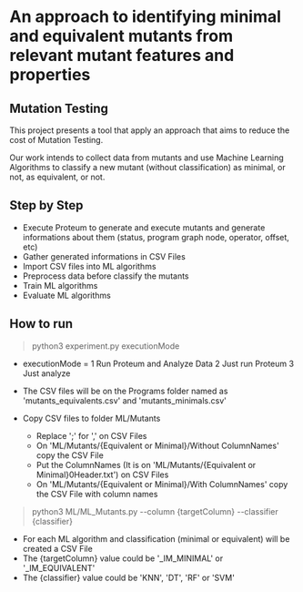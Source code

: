 # An approach to identifying minimal and equivalent mutants from relevant mutant features and properties

Mutation Testing
-----------------

This project presents a tool that apply an approach that aims to reduce the cost of Mutation Testing.

Our work intends to collect data from mutants and use Machine Learning Algorithms to classify a new mutant (without classification) as minimal, or not, as equivalent, or not.

Step by Step
-------------
 - Execute Proteum to generate and execute mutants and generate informations about them (status, program graph node, operator, offset, etc)
 - Gather generated informations in CSV Files
 - Import CSV files into ML algorithms
 - Preprocess data before classify the mutants
 - Train ML algorithms
 - Evaluate ML algorithms

How to run 
-----------
> python3 experiment.py executionMode
 - executionMode =  1   Run Proteum and Analyze Data
                    2   Just run Proteum
                    3   Just analyze

 - The CSV files will be on the Programs folder named as 'mutants_equivalents.csv' and 'mutants_minimals.csv'
 - Copy CSV files to folder ML/Mutants
    - Replace ';' for ',' on CSV Files
    - On 'ML/Mutants/{Equivalent or Minimal}/Without ColumnNames' copy the CSV File
    - Put the ColumnNames (It is on 'ML/Mutants/{Equivalent or Minimal}0Header.txt') on CSV Files
    - On 'ML/Mutants/{Equivalent or Minimal}/With ColumnNames' copy the CSV File with column names

> python3 ML/ML_Mutants.py --column {targetColumn} --classifier {classifier}
 - For each ML algorithm and classification (minimal or equivalent) will be created a CSV File
 - The {targetColumn} value could be '_IM_MINIMAL' or '_IM_EQUIVALENT'
 - The {classifier} value could be 'KNN', 'DT', 'RF' or 'SVM'